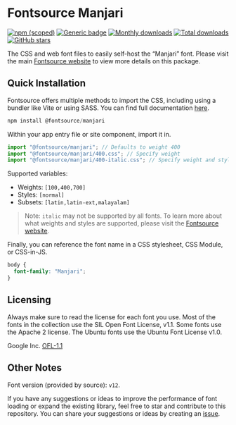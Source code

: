 # Fontsource Manjari

[![npm (scoped)](https://img.shields.io/npm/v/@fontsource/manjari?color=brightgreen)](https://www.npmjs.com/package/@fontsource/manjari) [![Generic badge](https://img.shields.io/badge/fontsource-passing-brightgreen)](https://github.com/fontsource/fontsource) [![Monthly downloads](https://badgen.net/npm/dm/@fontsource/manjari)](https://github.com/fontsource/fontsource) [![Total downloads](https://badgen.net/npm/dt/@fontsource/manjari)](https://github.com/fontsource/fontsource) [![GitHub stars](https://img.shields.io/github/stars/fontsource/fontsource.svg?style=social&label=Star)](https://github.com/fontsource/fontsource/stargazers)

The CSS and web font files to easily self-host the “Manjari” font. Please visit the main [Fontsource website](https://fontsource.org/fonts/manjari) to view more details on this package.

## Quick Installation

Fontsource offers multiple methods to import the CSS, including using a bundler like Vite or using SASS. You can find full documentation [here](https://fontsource.org/docs/getting-started/introduction).

```javascript
npm install @fontsource/manjari
```

Within your app entry file or site component, import it in.

```javascript
import "@fontsource/manjari"; // Defaults to weight 400
import "@fontsource/manjari/400.css"; // Specify weight
import "@fontsource/manjari/400-italic.css"; // Specify weight and style
```

Supported variables:
- Weights: `[100,400,700]`
- Styles: `[normal]`
- Subsets: `[latin,latin-ext,malayalam]`

> Note: `italic` may not be supported by all fonts. To learn more about what weights and styles are supported, please visit the [Fontsource website](https://fontsource.org/fonts/manjari).

Finally, you can reference the font name in a CSS stylesheet, CSS Module, or CSS-in-JS.

```css
body {
  font-family: "Manjari";
}
```

## Licensing
Always make sure to read the license for each font you use. Most of the fonts in the collection use the SIL Open Font License, v1.1. Some fonts use the Apache 2 license. The Ubuntu fonts use the Ubuntu Font License v1.0.

Google Inc.
[OFL-1.1](http://scripts.sil.org/OFL)

## Other Notes
Font version (provided by source): `v12`.

If you have any suggestions or ideas to improve the performance of font loading or expand the existing library, feel free to star and contribute to this repository. You can share your suggestions or ideas by creating an [issue](https://github.com/fontsource/fontsource/issues).